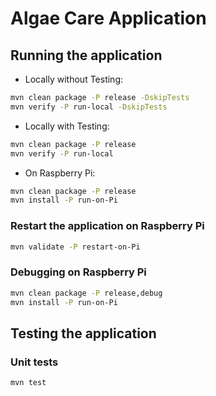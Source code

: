 # Algae Care Application

## Running the application

- Locally without Testing:
```bash
mvn clean package -P release -DskipTests
mvn verify -P run-local -DskipTests
```

- Locally with Testing: 
```bash
mvn clean package -P release
mvn verify -P run-local
```
- On Raspberry Pi:
```bash
mvn clean package -P release
mvn install -P run-on-Pi
```

### Restart the application on Raspberry Pi
```bash
mvn validate -P restart-on-Pi
```

### Debugging on Raspberry Pi
```bash
mvn clean package -P release,debug
mvn install -P run-on-Pi
```

## Testing the application

### Unit tests
```bash
mvn test
```